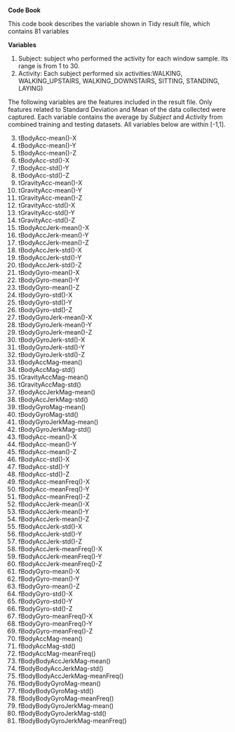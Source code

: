 **Code Book**
 
 This code book describes the variable shown in Tidy result file, which contains 81 variables
 
 **Variables**
 
 1. Subject: subject who performed the activity for each window sample. Its range is from 1 to 30.
 2. Activity: Each subject performed six activities:WALKING, WALKING_UPSTAIRS, WALKING_DOWNSTAIRS, SITTING, STANDING, LAYING)
 
The following variables are the features included in the result file. Only features related to Standard Deviation and Mean of the data collected were captured. Each variable contains the average by *Subject* and *Activity* from combined training and testing datasets. All variables below are within [-1,1].

 3. tBodyAcc-mean()-X              
 4. tBodyAcc-mean()-Y              
 5. tBodyAcc-mean()-Z              
 6. tBodyAcc-std()-X               
 7. tBodyAcc-std()-Y               
 8. tBodyAcc-std()-Z               
 9. tGravityAcc-mean()-X           
 10. tGravityAcc-mean()-Y           
 11. tGravityAcc-mean()-Z           
 12. tGravityAcc-std()-X            
 13. tGravityAcc-std()-Y            
 14. tGravityAcc-std()-Z            
 15. tBodyAccJerk-mean()-X        
 16. tBodyAccJerk-mean()-Y         
 17. tBodyAccJerk-mean()-Z          
 18. tBodyAccJerk-std()-X           
 19. tBodyAccJerk-std()-Y           
 20. tBodyAccJerk-std()-Z           
 21. tBodyGyro-mean()-X             
 22. tBodyGyro-mean()-Y             
 23. tBodyGyro-mean()-Z             
 24. tBodyGyro-std()-X              
 25. tBodyGyro-std()-Y              
 26. tBodyGyro-std()-Z              
 27. tBodyGyroJerk-mean()-X         
 28. tBodyGyroJerk-mean()-Y         
 29. tBodyGyroJerk-mean()-Z         
 30. tBodyGyroJerk-std()-X          
 31. tBodyGyroJerk-std()-Y          
 32. tBodyGyroJerk-std()-Z          
 33. tBodyAccMag-mean()             
 34. tBodyAccMag-std()              
 35. tGravityAccMag-mean()          
 36. tGravityAccMag-std()           
 37. tBodyAccJerkMag-mean()         
 38. tBodyAccJerkMag-std()          
 39. tBodyGyroMag-mean()           
 40. tBodyGyroMag-std()             
 41. tBodyGyroJerkMag-mean()        
 42. tBodyGyroJerkMag-std()         
 43. fBodyAcc-mean()-X              
 44. fBodyAcc-mean()-Y              
 45. fBodyAcc-mean()-Z              
 46. fBodyAcc-std()-X               
 47. fBodyAcc-std()-Y               
 48. fBodyAcc-std()-Z               
 49. fBodyAcc-meanFreq()-X          
 50. fBodyAcc-meanFreq()-Y          
 51. fBodyAcc-meanFreq()-Z          
 52. fBodyAccJerk-mean()-X          
 53. fBodyAccJerk-mean()-Y          
 54. fBodyAccJerk-mean()-Z          
 55. fBodyAccJerk-std()-X           
 56. fBodyAccJerk-std()-Y           
 57. fBodyAccJerk-std()-Z           
 58. fBodyAccJerk-meanFreq()-X      
 59. fBodyAccJerk-meanFreq()-Y      
 60. fBodyAccJerk-meanFreq()-Z      
 61. fBodyGyro-mean()-X             
 62. fBodyGyro-mean()-Y             
 63. fBodyGyro-mean()-Z             
 64. fBodyGyro-std()-X              
 65. fBodyGyro-std()-Y              
 66. fBodyGyro-std()-Z              
 67. fBodyGyro-meanFreq()-X         
 68. fBodyGyro-meanFreq()-Y         
 69. fBodyGyro-meanFreq()-Z         
 70. fBodyAccMag-mean()             
 71. fBodyAccMag-std()              
 72. fBodyAccMag-meanFreq()         
 73. fBodyBodyAccJerkMag-mean()     
 74. fBodyBodyAccJerkMag-std()      
 75. fBodyBodyAccJerkMag-meanFreq() 
 76. fBodyBodyGyroMag-mean()        
 77. fBodyBodyGyroMag-std()         
 78. fBodyBodyGyroMag-meanFreq()    
 79. fBodyBodyGyroJerkMag-mean()    
 80. fBodyBodyGyroJerkMag-std()
 81. fBodyBodyGyroJerkMag-meanFreq()
 
